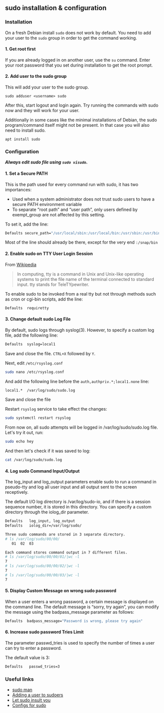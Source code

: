 ## sudo installation & configuration
### Installation
On a fresh Debian install `sudo` does not work by default. You need to add your user to the `sudo` group in order to get the command working.

#### 1. Get root first

If you are already logged in on another user, use the `su` command. Enter your root password that you set during installation to get the root prompt.

#### 2. Add user to the sudo group

This will add your user to the sudo group.

`sudo adduser <username> sudo`

After this, start logout and login again. Try running the commands with sudo now and they will work for your user.

Additionally in some cases like the minimal installations of Debian, the sudo program/command itself might not be present. In that case you will also need to install sudo.

`apt install sudo`

### Configuration

***Always edit sudo file using `sudo visudo`.***

#### 1. Set a Secure PATH

This is the path used for every command run with sudo, it has two importances:

- Used when a system administrator does not trust sudo users to have a secure PATH environment variable
- To separate “root path” and “user path”, only users defined by exempt_group are not affected by this setting.

To set it, add the line:

``` bash
Defaults secure_path="/usr/local/sbin:/usr/local/bin:/usr/sbin:/usr/bin:/sbin:/bin:/snap/bin"
```
Most of the line should already be there, except for the very end `:/snap/bin`

#### 2. Enable sudo on TTY User Login Session

From [Wikipedia](https://en.wikipedia.org/wiki/Tty_(unix))
> In computing, tty is a command in Unix and Unix-like operating systems to print the file name of the terminal connected to standard input.
> tty stands for TeleTYpewriter.

To enable sudo to be invoked from a real tty but not through methods such as cron or cgi-bin scripts, add the line:

```bash
Defaults  requiretty 
```

#### 3. Change default sudo Log File

By default, sudo logs through syslog(3). However, to specify a custom log file, add the following line:

```bash
Defaults  syslog=local1
```
Save and close the file. `CTRL+X` followed by `Y`.

Next, edit `/etc/rsyslog.conf`
```bash
sudo nano /etc/rsyslog.conf
```
And add the following line before the `auth,authpriv.*;local1.none` line:
```bash
local1.*  /var/log/sudo/sudo.log
```
Save and close the file

Restart `rsyslog` service to take effect the changes:
```bash
sudo systemctl restart rsyslog
```
From now on, all sudo attempts will be logged in /var/log/sudo/sudo.log file. Let's try it out, run:
```bash
sudo echo hey
```
And then let's check if it was saved to log:
```bash
cat /var/log/sudo/sudo.log
```

#### 4. Log sudo Command Input/Output

The log_input and log_output parameters enable sudo to run a command in pseudo-tty and log all user input and all output sent to the screen receptively.

The default I/O log directory is /var/log/sudo-io, and if there is a session sequence number, it is stored in this directory. You can specify a custom directory through the iolog_dir parameter.

``` bash
Defaults   log_input, log_output
Defaults   iolog_dir=/var/log/sudo/
```

```bash
Three sudo commands are stored in 3 separate directory. 
# ls /var/log/sudo/00/00/
   01  02  03

Each command stores command output in 7 different files. 
# ls /var/log/sudo/00/00/01/|wc -l
7
# ls /var/log/sudo/00/00/02/|wc -l
7
# ls /var/log/sudo/00/00/03/|wc -l
7
```

#### 5. Display Custom Message on wrong sudo password

When a user enters a wrong password, a certain message is displayed on the command line. The default message is “sorry, try again”, you can modify the message using the badpass_message parameter as follows:

``` bash
Defaults  badpass_message="Password is wrong, please try again"
```

#### 6. Increase sudo password Tries Limit

The parameter passwd_tries is used to specify the number of times a user can try to enter a password.

The default value is 3:

```bash
Defaults   passwd_tries=3 
```

### Useful links
- [sudo man](https://www.sudo.ws/man/1.8.13/sudo.man.html)
- [Adding a user to sudoers](https://devconnected.com/how-to-add-user-to-sudoers-on-ubuntu-20-04/)
- [Let sudo insult you](https://www.tecmint.com/sudo-insult-when-enter-wrong-password/)
- [Configs for sudo](https://www.tecmint.com/sudoers-configurations-for-setting-sudo-in-linux/)
